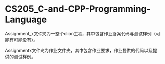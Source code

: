 # CS205_C-and-CPP-Programming-Language

Assignment_x文件夹为一整个clion工程，其中包含作业答案代码与测试样例（可能有可能没有）。

Assignmentx文件夹为作业文件夹，其中包含作业要求，作业提供的代码以及提供的测试样例。
